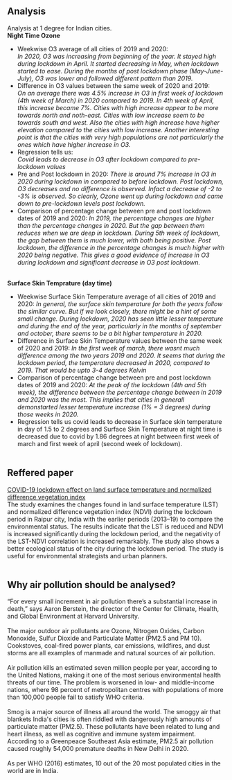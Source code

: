 ## Analysis
Analysis at 1 degree for Indian cities.<br>
**Night Time Ozone** <br>
* Weekwise O3 average of all cities of 2019 and 2020:<br> *In 2020, O3 was increasing from beginning of the year. It stayed high during lockdown in April. It started decreasing in May, when lockdown started to ease. During the months of post lockdown phase (May-June-July), O3 was lower and followed different pattern than 2019.*<br>
* Difference in O3 values between the same week of 2020 and 2019: <br> *On an average there was 4.5% increase in O3 in first week of lockdown (4th week of March) in 2020 compared to 2019. In 4th week of April, this increase became 7%. Cities with high increase appear to be more towards north and noth-east. Cities with low increase seem to be towards south and west. Also the cities with high increase have higher elevation compared to the cities with low increase. Another interesting point is that the cities with very high populations are not particularly the ones which have higher increase in O3.*
* Regression tells us:<br> *Covid leads to decrease in O3 after lockdown compared to pre-lockdown values*
* Pre and Post lockdown in 2020: *There is around 7% increase in O3 in 2020 during lockdown in compared to before lockdown. Post lockdown, O3 decreases and no difference is observed. Infact a decrease of -2 to -3% is observed. So clearly, Ozone went up during lockdown and came down to pre-lockdown levels post lockdown.*
* Comparison of percentage change between pre and post lockdown dates of 2019 and 2020: *In 2019, the percentage changes are higher than the percentage changes in 2020. But the gap between them reduces when we are deep in lockdown. During 5th week of lockdown, the gap between them is much lower, with both being positive. Post lockdown, the difference in the percentage changes is much higher with 2020 being negative. This gives a good evidence of increase in O3 during lockdown and significant decrease in O3 post lockdown.*<br><br>


**Surface Skin Temprature (day time)**<br>
* Weekwise Surface Skin Temperature average of all cities of 2019 and 2020: *In general, the surface skin temperature for both the years follow the similar curve. But if we look closely, there might be a hint of some small change. During lockdown, 2020 has seen little lesser temperature and during the end of the year, particularly in the months of september and october, there seems to be a bit higher temperature in 2020.*<br>
* Difference in Surface Skin Temperature values between the same week of 2020 and 2019: *In the first week of march, there wasnt much difference among the two years 2019 and 2020. It seems that during the lockdown period, the temperature decreased in 2020, compared to 2019. That would be upto 3-4 degrees Kelvin*<br>
* Comparison of percentage change between pre and post lockdown dates of 2019 and 2020: *At the peak of the lockdown (4th and 5th week), the difference between the percentage change between in 2019 and 2020 was the most. This implies that cities in generall demonstarted lesser temperature increase (1% = 3 degrees) during those weeks in 2020.*<br>
* Regression tells us covid leads to decrease in Surface skin temperature in day of 1.5 to 2 degrees and Surface Skin Temperature at night time is decreased due to covid by 1.86 degrees at night between first week of march and first week of april (second week of lockdown).<br><br>

## Reffered paper
[COVID-19 lockdown effect on land surface temperature and normalized difference vegetation index](https://www.tandfonline.com/doi/full/10.1080/19475705.2021.1914197)<br>
The study examines the changes found in land surface temperature (LST) and normalized difference vegetation index (NDVI) during the lockdown period in Raipur city, India with the earlier periods (2013–19) to compare the environmental status. The results indicate that the LST is reduced and NDVI is increased significantly during the lockdown period, and the negativity of the LST-NDVI correlation is increased remarkably. The study also shows a better ecological status of the city during the lockdown period. The study is useful for environmental strategists and urban planners.<br><br>




## Why air pollution should be analysed?
“For every small increment in air pollution there’s a substantial increase in death,” says Aaron Berstein, the director of the Center for Climate, Health, and Global Environment at Harvard University.<br><br>
The major outdoor air pollutants are Ozone, Nitrogen Oxides, Carbon Monoxide, Sulfur Dioxide and Particulate Matter (PM2.5 and PM 10). Cookstoves, coal-fired power plants, car emissions, wildfires, and dust storms are all examples of manmade and natural sources of air pollution.<br><br>
Air pollution kills an estimated seven million people per year, according to the United Nations, making it one of the most serious environmental health threats of our time. The problem is worsened in low- and middle-income nations, where 98 percent of metropolitan centres with populations of more than 100,000 people fail to satisfy WHO criteria.<br><br>
Smog is a major source of illness all around the world. The smoggy air that blankets India's cities is often riddled with dangerously high amounts of particulate matter (PM2.5). These pollutants have been related to lung and heart illness, as well as cognitive and immune system impairment. According to a Greenpeace Southeast Asia estimate, PM2.5 air pollution caused roughly 54,000 premature deaths in New Delhi in 2020.<br><br>
As per WHO (2016) estimates, 10 out of the 20 most populated cities in the world are in India.
